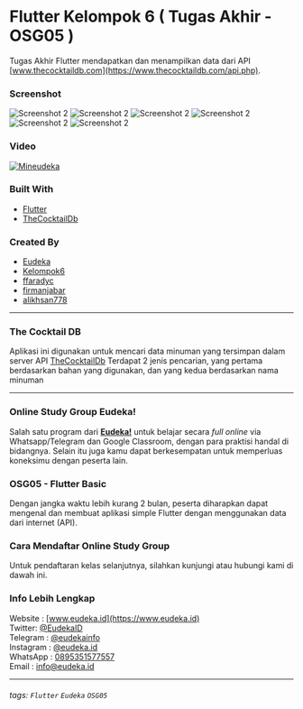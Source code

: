 # Flutter Kelompok 6 ( Tugas Akhir - OSG05 )
Tugas Akhir Flutter mendapatkan dan menampilkan data dari API [www.thecocktaildb.com](https://www.thecocktaildb.com/api.php).

### Screenshot
![Screenshot 2](./Flutter_1.png "source: https://github.com/ffaradyc/mineudeka/docs/Flutter_1.png")
![Screenshot 2](./Flutter_2.png "source: https://github.com/ffaradyc/mineudeka/docs/Flutter_2.png")
![Screenshot 2](./Flutter_3.png "source: https://github.com/ffaradyc/mineudeka/docs/Flutter_3.png")
![Screenshot 2](./Flutter_4.png "source: https://github.com/ffaradyc/mineudeka/docs/Flutter_4.png")
![Screenshot 2](./Flutter_5.png "source: https://github.com/ffaradyc/mineudeka/docs/Flutter_5.png")
![Screenshot 2](./Flutter_6.png "source: https://github.com/ffaradyc/mineudeka/docs/Flutter_6.png")


### Video
[![Mineudeka](http://img.youtube.com/vi/nh0TFF4fJgs/0.jpg)](http://www.youtube.com/watch?v=nh0TFF4fJgs "MinEudeka")

### Built With
- [Flutter](https://flutter.dev)
- [TheCocktailDb](https://www.thecocktaildb.com/api.php)

### Created By
- [Eudeka](https://github.com/eudeka)
- [Kelompok6](https://github.com/eudeka)
- [ffaradyc](https://github.com/ffaradyc)
- [firmanjabar](https://github.com/firmanjabar)
- [alikhsan778](https://github.com/alikhsan778)

---

### The Cocktail DB

Aplikasi ini digunakan untuk mencari data minuman yang tersimpan dalam server API [TheCocktailDb](https://www.thecocktaildb.com)
Terdapat 2 jenis pencarian, yang pertama berdasarkan bahan yang digunakan, dan yang kedua berdasarkan nama minuman

---

### Online Study Group Eudeka!
Salah satu program dari [**Eudeka!**](https://www.eudeka.id) untuk belajar secara _full online_ via Whatsapp/Telegram dan Google Classroom, dengan para praktisi handal di bidangnya. Selain itu juga kamu dapat berkesempatan untuk memperluas koneksimu dengan peserta lain.

### OSG05 - Flutter Basic
Dengan jangka waktu lebih kurang 2 bulan, peserta diharapkan dapat mengenal dan membuat aplikasi simple Flutter dengan menggunakan data dari internet (API).

### Cara Mendaftar Online Study Group
Untuk pendaftaran kelas selanjutnya, silahkan kunjungi atau hubungi kami di dawah ini.

### Info Lebih Lengkap
Website : [www.eudeka.id](https://www.eudeka.id)  
Twitter: [@EudekaID](https://twitter.com/EudekaID)  
Telegram : [@eudekainfo](https://t.me/eudekainfo)  
Instagram : [@eudeka.id](https://instagram.com/eudeka.id)  
WhatsApp : [0895351577557](https://wa.me/62895351577557)  
Email : [info@eudeka.id](mailto:info@eudeka.id)  

---

###### tags: `Flutter` `Eudeka` `OSG05`